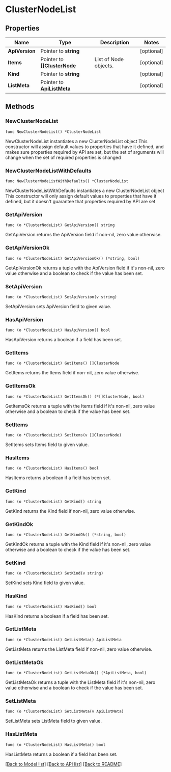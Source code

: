 # ClusterNodeList

## Properties

Name | Type | Description | Notes
------------ | ------------- | ------------- | -------------
**ApiVersion** | Pointer to **string** |  | [optional] 
**Items** | Pointer to [**[]ClusterNode**](ClusterNode.md) | List of Node objects. | [optional] 
**Kind** | Pointer to **string** |  | [optional] 
**ListMeta** | Pointer to [**ApiListMeta**](apiListMeta.md) |  | [optional] 

## Methods

### NewClusterNodeList

`func NewClusterNodeList() *ClusterNodeList`

NewClusterNodeList instantiates a new ClusterNodeList object
This constructor will assign default values to properties that have it defined,
and makes sure properties required by API are set, but the set of arguments
will change when the set of required properties is changed

### NewClusterNodeListWithDefaults

`func NewClusterNodeListWithDefaults() *ClusterNodeList`

NewClusterNodeListWithDefaults instantiates a new ClusterNodeList object
This constructor will only assign default values to properties that have it defined,
but it doesn't guarantee that properties required by API are set

### GetApiVersion

`func (o *ClusterNodeList) GetApiVersion() string`

GetApiVersion returns the ApiVersion field if non-nil, zero value otherwise.

### GetApiVersionOk

`func (o *ClusterNodeList) GetApiVersionOk() (*string, bool)`

GetApiVersionOk returns a tuple with the ApiVersion field if it's non-nil, zero value otherwise
and a boolean to check if the value has been set.

### SetApiVersion

`func (o *ClusterNodeList) SetApiVersion(v string)`

SetApiVersion sets ApiVersion field to given value.

### HasApiVersion

`func (o *ClusterNodeList) HasApiVersion() bool`

HasApiVersion returns a boolean if a field has been set.

### GetItems

`func (o *ClusterNodeList) GetItems() []ClusterNode`

GetItems returns the Items field if non-nil, zero value otherwise.

### GetItemsOk

`func (o *ClusterNodeList) GetItemsOk() (*[]ClusterNode, bool)`

GetItemsOk returns a tuple with the Items field if it's non-nil, zero value otherwise
and a boolean to check if the value has been set.

### SetItems

`func (o *ClusterNodeList) SetItems(v []ClusterNode)`

SetItems sets Items field to given value.

### HasItems

`func (o *ClusterNodeList) HasItems() bool`

HasItems returns a boolean if a field has been set.

### GetKind

`func (o *ClusterNodeList) GetKind() string`

GetKind returns the Kind field if non-nil, zero value otherwise.

### GetKindOk

`func (o *ClusterNodeList) GetKindOk() (*string, bool)`

GetKindOk returns a tuple with the Kind field if it's non-nil, zero value otherwise
and a boolean to check if the value has been set.

### SetKind

`func (o *ClusterNodeList) SetKind(v string)`

SetKind sets Kind field to given value.

### HasKind

`func (o *ClusterNodeList) HasKind() bool`

HasKind returns a boolean if a field has been set.

### GetListMeta

`func (o *ClusterNodeList) GetListMeta() ApiListMeta`

GetListMeta returns the ListMeta field if non-nil, zero value otherwise.

### GetListMetaOk

`func (o *ClusterNodeList) GetListMetaOk() (*ApiListMeta, bool)`

GetListMetaOk returns a tuple with the ListMeta field if it's non-nil, zero value otherwise
and a boolean to check if the value has been set.

### SetListMeta

`func (o *ClusterNodeList) SetListMeta(v ApiListMeta)`

SetListMeta sets ListMeta field to given value.

### HasListMeta

`func (o *ClusterNodeList) HasListMeta() bool`

HasListMeta returns a boolean if a field has been set.


[[Back to Model list]](../README.md#documentation-for-models) [[Back to API list]](../README.md#documentation-for-api-endpoints) [[Back to README]](../README.md)



